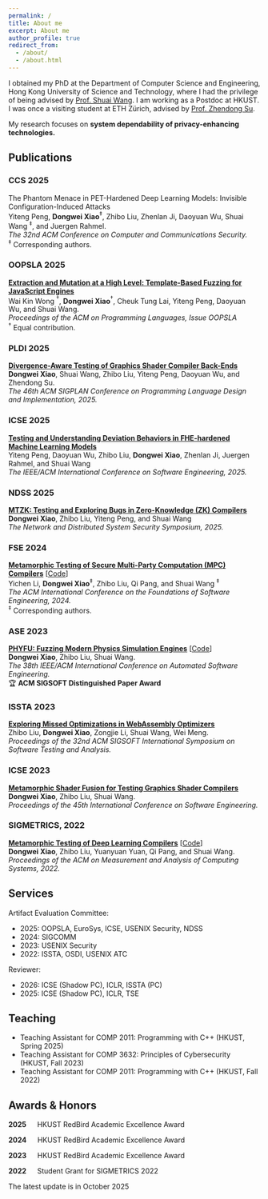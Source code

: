 ```yaml
---
permalink: /
title: About me
excerpt: About me
author_profile: true
redirect_from: 
  - /about/
  - /about.html
---
```

I obtained my PhD at the Department of Computer Science and Engineering, Hong Kong University of Science and Technology, where I had the privilege of being advised by [Prof. Shuai Wang](https://www.cse.ust.hk/shuaiw/). I am working as a Postdoc at HKUST. I was once a visiting student at ETH Zürich, advised by [Prof. Zhendong Su](https://people.inf.ethz.ch/suz/).

My research focuses on **system dependability of privacy-enhancing technologies.**

Publications
------
### CCS 2025
The Phantom Menace in PET-Hardened Deep Learning Models: Invisible Configuration-Induced Attacks  
Yiteng Peng, **Dongwei Xiao**$^\ddagger$, Zhibo Liu, Zhenlan Ji, Daoyuan Wu, Shuai Wang $^\ddagger$, and Juergen Rahmel.  
*The 32nd ACM Conference on Computer and Communications Security.*  
$^\ddagger$ Corresponding authors.  

### OOPSLA 2025
[**Extraction and Mutation at a High Level: Template-Based Fuzzing for JavaScript Engines**](https://doi.org/10.1145/3763154)  
Wai Kin Wong $^\dagger$, **Dongwei Xiao**$^\dagger$, Cheuk Tung Lai, Yiteng Peng, Daoyuan Wu, and Shuai Wang.  
*Proceedings of the ACM on Programming Languages, Issue OOPSLA*  
$^\dagger$ Equal contribution.  

### PLDI 2025
[**Divergence-Aware Testing of Graphics Shader Compiler Back-Ends**](https://doi.org/10.1145/3729305)  
**Dongwei Xiao**, Shuai Wang, Zhibo Liu, Yiteng Peng, Daoyuan Wu, and Zhendong Su.  
*The 46th ACM SIGPLAN Conference on Programming Language Design and Implementation, 2025.*  

### ICSE 2025
[**Testing and Understanding Deviation Behaviors in FHE-hardened Machine Learning Models**](https://doi.org/10.1109/ICSE55347.2025.00107)  
Yiteng Peng, Daoyuan Wu, Zhibo Liu, **Dongwei Xiao**, Zhenlan Ji, Juergen Rahmel, and Shuai Wang  
*The IEEE/ACM International Conference on Software Engineering, 2025.*  

### NDSS 2025 
[**MTZK: Testing and Exploring Bugs in Zero-Knowledge (ZK) Compilers**](https://dx.doi.org/10.14722/ndss.2025.230530)  
**Dongwei Xiao**, Zhibo Liu, Yiteng Peng, and Shuai Wang  
*The Network and Distributed System Security Symposium, 2025.*  

### FSE 2024 
[**Metamorphic Testing of Secure Multi-Party Computation (MPC) Compilers**](https://doi.acm.org/?doi=3643781) [[Code](https://github.com/winnylyc/MT-MPC/)]  
Yichen Li, **Dongwei Xiao**$^\ddagger$, Zhibo Liu, Qi Pang, and Shuai Wang $^\ddagger$  
*The ACM International Conference on the Foundations of Software Engineering, 2024.*  
$^\ddagger$ Corresponding authors.  

### ASE 2023 
[**PHYFU: Fuzzing Modern Physics Simulation Engines**](https://ieeexplore.ieee.org/document/10298312) [[Code](https://github.com/PhyFuzz/phyfu)]  
**Dongwei Xiao**, Zhibo Liu, Shuai Wang.  
*The 38th IEEE/ACM International Conference on Automated Software Engineering.*  
🏆 **ACM SIGSOFT Distinguished Paper Award**

### ISSTA 2023 
[**Exploring Missed Optimizations in WebAssembly Optimizers**](https://dl.acm.org/doi/10.1145/3597926.3598068)  
Zhibo Liu, **Dongwei Xiao**, Zongjie Li, Shuai Wang, Wei Meng.  
*Proceedings of the 32nd ACM SIGSOFT International Symposium on Software Testing and Analysis.*

### ICSE 2023 
[**Metamorphic Shader Fusion for Testing Graphics Shader Compilers**](https://ieeexplore.ieee.org/document/10172737/)  
**Dongwei Xiao**, Zhibo Liu, Shuai Wang.  
*Proceedings of the 45th International Conference on Software Engineering.*

### SIGMETRICS, 2022
[**Metamorphic Testing of Deep Learning Compilers**](https://dl.acm.org/doi/abs/10.1145/3508035) [[Code](https://github.com/Wilbur-Django/Testing-DNN-Compilers)]  
**Dongwei Xiao**, Zhibo Liu, Yuanyuan Yuan, Qi Pang, and Shuai Wang.  
*Proceedings of the ACM on Measurement and Analysis of Computing Systems, 2022.*

Services
------
Artifact Evaluation Committee:
 - 2025: OOPSLA, EuroSys, ICSE, USENIX Security, NDSS
 - 2024: SIGCOMM
 - 2023: USENIX Security
 - 2022: ISSTA, OSDI, USENIX ATC  

Reviewer:
 - 2026: ICSE (Shadow PC), ICLR, ISSTA (PC)  
 - 2025: ICSE (Shadow PC), ICLR, TSE

Teaching
------
 * Teaching Assistant for COMP 2011: Programming with C++ (HKUST, Spring 2025)
 * Teaching Assistant for COMP 3632: Principles of Cybersecurity (HKUST, Fall 2023) 
 * Teaching Assistant for COMP 2011: Programming with C++ (HKUST, Fall 2022) 
    
Awards & Honors
------
**2025** &emsp; HKUST RedBird Academic Excellence Award

**2024** &emsp; HKUST RedBird Academic Excellence Award

**2023** &emsp; HKUST RedBird Academic Excellence Award

**2022** &emsp; Student Grant for SIGMETRICS 2022

<!--
Technical Skills
------
**Programming/Scripting** &emsp; Python, Java, C/C++
-->


The latest update is in October 2025

<script type="text/javascript" id="clustrmaps" src="//clustrmaps.com/map_v2.js?d=tL7XgyZw0CuieKyBQm3coLs2JdWiwgfF236zkA_oBto&cl=ffffff&w=a"></script>
